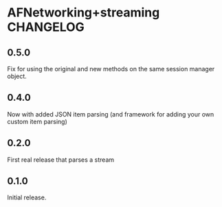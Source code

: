 # AFNetworking+streaming CHANGELOG

## 0.5.0
Fix for using the original and new methods on the same session manager object.

## 0.4.0
Now with added JSON item parsing (and framework for adding your own custom item parsing)

## 0.2.0
First real release that parses a stream

## 0.1.0
Initial release.